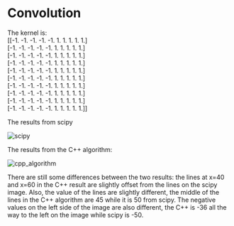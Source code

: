 # Convolution
The kernel is: <br />
[[-1. -1. -1. -1. -1.  1.  1.  1.  1.  1.] <br />
 [-1. -1. -1. -1. -1.  1.  1.  1.  1.  1.] <br />
 [-1. -1. -1. -1. -1.  1.  1.  1.  1.  1.] <br />
 [-1. -1. -1. -1. -1.  1.  1.  1.  1.  1.] <br />
 [-1. -1. -1. -1. -1.  1.  1.  1.  1.  1.] <br />
 [-1. -1. -1. -1. -1.  1.  1.  1.  1.  1.] <br />
 [-1. -1. -1. -1. -1.  1.  1.  1.  1.  1.] <br />
 [-1. -1. -1. -1. -1.  1.  1.  1.  1.  1.] <br />
 [-1. -1. -1. -1. -1.  1.  1.  1.  1.  1.] <br />
 [-1. -1. -1. -1. -1.  1.  1.  1.  1.  1.]] <br />
 
 The results from scipy
 
 ![scipy](https://user-images.githubusercontent.com/72471813/146014534-ebe947c4-e06d-4bf9-a250-f45ec932cffa.png)

The results from the C++ algorithm:

![cpp_algorithm](https://user-images.githubusercontent.com/72471813/146014589-707f172f-729b-4743-bf68-db4b519578f5.png)

There are still some differences between the two results: the lines at x=40 and x=60 in the C++ result are slightly offset from the lines on the scipy image. Also, the value of the lines are slightly different, the middle of the lines in the C++ algorithm are 45 while it is 50 from scipy. The negative values on the left side of the image are also different, the C++ is -36 all the way to the left on the image while scipy is -50. 
